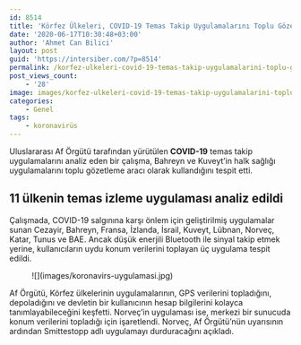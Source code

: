 ```yaml
---
id: 8514
title: 'Körfez Ülkeleri, COVID-19 Temas Takip Uygulamalarını Toplu Gözetim İçin Kullanıyor'
date: '2020-06-17T10:30:48+03:00'
author: 'Ahmet Can Bilici'
layout: post
guid: 'https://intersiber.com/?p=8514'
permalink: /korfez-ulkeleri-covid-19-temas-takip-uygulamalarini-toplu-gozetim-icin-kullaniyor/
post_views_count:
    - '28'
image: images/korfez-ulkeleri-covid-19-temas-takip-uygulamalarini-toplu-gozetim-icin-kullaniyor.jpeg
categories:
    - Genel
tags:
    - koronavirüs
---
```


Uluslararası Af Örgütü tarafından yürütülen **COVID-19** temas takip uygulamalarını analiz eden bir çalışma, Bahreyn ve Kuveyt’in halk sağlığı uygulamalarını toplu gözetleme aracı olarak kullandığını tespit etti.

## 11 ülkenin temas izleme uygulaması analiz edildi

Çalışmada, COVID-19 salgınına karşı önlem için geliştirilmiş uygulamalar sunan Cezayir, Bahreyn, Fransa, İzlanda, İsrail, Kuveyt, Lübnan, Norveç, Katar, Tunus ve BAE. Ancak düşük enerjili Bluetooth ile sinyal takip etmek yerine, kullanıcıların uydu konum verilerini toplayan üç uygulama tespit edildi.

<figure class="wp-block-image size-large">![](images/koronavirs-uygulamasi.jpg)</figure>Af Örgütü, Körfez ülkelerinin uygulamalarının, GPS verilerini topladığını, depoladığını ve devletin bir kullanıcının hesap bilgilerini kolayca tanımlayabileceğini keşfetti. Norveç’in uygulaması ise, merkezi bir sunucuda konum verilerini topladığı için işaretlendi. Norveç, Af Örgütü’nün uyarısının ardından Smittestopp adlı uygulamayı durduracağını açıkladı.